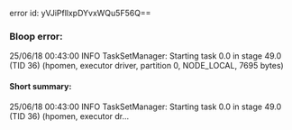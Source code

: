 error id: yVJiPfllxpDYvxWQu5F56Q==
### Bloop error:

25/06/18 00:43:00 INFO TaskSetManager: Starting task 0.0 in stage 49.0 (TID 36) (hpomen, executor driver, partition 0, NODE_LOCAL, 7695 bytes)
#### Short summary: 

25/06/18 00:43:00 INFO TaskSetManager: Starting task 0.0 in stage 49.0 (TID 36) (hpomen, executor dr...